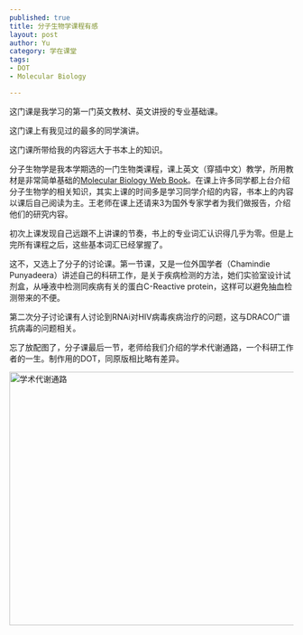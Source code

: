 ```yaml
--- 
published: true
title: 分子生物学课程有感
layout: post
author: Yu
category: 学在课堂
tags:
- DOT
- Molecular Biology

---
```

这门课是我学习的第一门英文教材、英文讲授的专业基础课。


这门课上有我见过的最多的同学演讲。


这门课所带给我的内容远大于书本上的知识。


分子生物学是我本学期选的一门生物类课程，课上英文（穿插中文）教学，所用教材是非常简单基础的[Molecular Biology Web Book](http://www.web-books.com/MoBio/ "Molecular Biology Web Book")。在课上许多同学都上台介绍分子生物学的相关知识，其实上课的时间多是学习同学介绍的内容，书本上的内容以课后自己阅读为主。王老师在课上还请来3为国外专家学者为我们做报告，介绍他们的研究内容。


初次上课发现自己远跟不上讲课的节奏，书上的专业词汇认识得几乎为零。但是上完所有课程之后，这些基本词汇已经掌握了。


这不，又选上了分子的讨论课。第一节课，又是一位外国学者（Chamindie Punyadeera）讲述自己的科研工作，是关于疾病检测的方法，她们实验室设计试剂盒，从唾液中检测同疾病有关的蛋白C-Reactive protein，这样可以避免抽血检测带来的不便。


第二次分子讨论课有人讨论到RNAi对HIV病毒疾病治疗的问题，这与DRACO广谱抗病毒的问题相关。


忘了放配图了，分子课最后一节，老师给我们介绍的学术代谢通路，一个科研工作者的一生。制作用的DOT，同原版相比略有差异。


<a href="https://i.imgur.com/9YK0e.png"><img title="The pathway of academic metabolism" src="https://i.imgur.com/9YK0e.png" alt="学术代谢通路" width="580" height="449" /></a>
